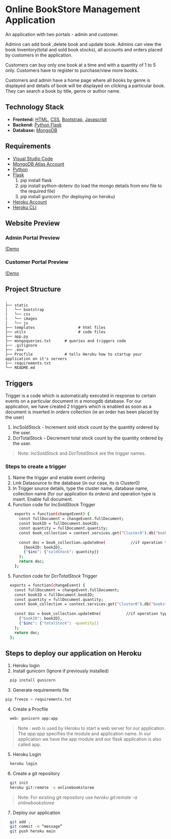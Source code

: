 # Online BookStore Management Application
An application with two portals - admin and customer. 

Admins can add book ,delete book and update book. Admins can view the book Inventory(total and sold book stocks), all accounts and orders placed by customers in the application.

Customers can buy only one book at a time and with a quantity of 1 to 5 only. Customers have to register to purchase/view more books.

Customers and admin have a home page where all books by genre is displayed and details of book will be displayed on clicking a particular book.
They can search a book by title, genre or author name.

 
## Technology Stack
* **Frontend:** [HTML](https://html.com/), [CSS](https://developer.mozilla.org/en-US/docs/Web/CSS), [Bootstrap](https://getbootstrap.com/), [Javascript](https://developer.mozilla.org/en-US/docs/Web/JavaScript)
* **Backend:** [Python Flask](https://flask.palletsprojects.com/en/2.0.x/)
* **Database:** [MongoDB](https://www.mongodb.com/atlas/database)

## Requirements
* [Visual Studio Code](https://code.visualstudio.com/)
* [MongoDB Atlas Account](https://www.mongodb.com/atlas/database)
* [Python](https://www.python.org/)
* [Flask](https://pypi.org/project/Flask/)
    1. pip install flask  
    2. pip install python-dotenv (to load the mongo details from env file to the required file)
    3. pip install gunicorn (for deploying on heroku)
* [Heroku Account](https://signup.heroku.com/)
* [Heroku CLI](https://devcenter.heroku.com/articles/heroku-cli#install-the-heroku-cli)

## Website Preview
### Admin Portal Preview
  [!Demo](https://user-images.githubusercontent.com/63465293/144717705-0444def6-41dc-4d17-ba48-0ac1ac2811a7.mp4)

### Customer Portal Preview
  [!Demo](https://user-images.githubusercontent.com/63465293/144717576-540e6beb-c630-4971-b98c-1bb670d7ad3b.mp4)

## Project Structure
    .
    ├── static          
    |   └── bootstrap
    |   └── css
    |   └── images
    |   └── js
    ├── templates                   # html files 
    ├── utils                       # code files
    ├── app.py              
    ├── mongoqueries.txt      # queries and triggers code
    ├── .gitignore
    ├── .env
    ├── Procfile              # tells Heroku how to startup your application on it's servers
    ├── requirements.txt
    └── README.md

## Triggers
Trigger is a code which is automatically executed in response to certain events on a particular document in a monogdb database.
For our application, we have created 2 triggers which is enabled as soon as a document is inserted in *orders* collection (ie an order has been placed by the user)
1. IncSoldStock - Increment sold stock count by the quantity ordered by the user.
2. DcrTotalStock - Decrement total stock count by the quantity ordered by the user.

>Note: *IncSoldStock* and *DcrTotalStock* are the trigger names.

### Steps to create a trigger
1. Name the trigger and enable event ordering
2. Link Datasource to the database (in our case, its is Cluster0)
3. In Trigger source details, type the cluster name, database name, collection name (for our application its *orders*) and operation type is insert. Enable full document.
4. Function code for *IncSoldStock* Trigger
  ```bash
      exports = function(changeEvent) {
        const fullDocument = changeEvent.fullDocument;
        const bookID = fullDocument.bookID;
        const quantity = fullDocument.quantity;
        const book_collection = context.services.get("Cluster0").db("bookstore").collection("books");
        
        const doc = book_collection.updateOne(           //if operation type is 'insert' increment post count by 1
          {bookID: bookID},
          {"$inc": {"soldStock": quantity}}
        );
        return doc;
      };
```

5. Function code for *DcrTotalStock* Trigger
  ```bash
    exports = function(changeEvent) {
      const fullDocument = changeEvent.fullDocument;
      const bookID = fullDocument.bookID;
      const quantity = fullDocument.quantity;
      const book_collection = context.services.get("Cluster0").db("bookstore").collection("books");
      
      const doc = book_collection.updateOne(           //if operation type is 'insert' increment post count by 1
        {"bookID": bookID},
        {"$inc": {"totalStock": -quantity}}
      );
      return doc;
    };
```


## Steps to deploy our application on Heroku
1. Heroku login
2. Install gunicorn (Ignore if previously installed)
  ```bash
    pip install gunicorn
  ```

3. Generate requirements file
  ```bash
  pip freeze > requirements.txt
  ```

4. Create a Procfile
  ```bash
    web: gunicorn app:app
  ```
>Note : *web* is used by Heroku to start a web server for our application. The *app:app* specifies the module and application name. In our application we have the app module and our flask application is also called app.

5. Heroku Login
  ```bash
    heroku login
  ```
    
6. Create a git repository
  ```bash
    git init
    heroku git:remote -a onlinebookstoree
  ```
>Note: For existing git repository use *heroku git:remote -a onlinebookstoree*

7. Deploy our application
  ```bash
    git add .
    git commit -m “message”
    git push heroku main
```
